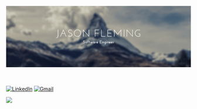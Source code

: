 
<img src="https://raw.githubusercontent.com/jfleming9357/jfleming9357/main/banner.png" />  

</br></br>[<img alt="LinkedIn" src="https://img.shields.io/badge/linkedin%20-%230077B5.svg?&style=for-the-badge&logo=linkedin&logoColor=white"/>](https://www.linkedin.com/in/jfleming9357/) [<img alt="Gmail" src="https://img.shields.io/badge/Gmail-D14836?style=for-the-badge&logo=gmail&logoColor=white" />](mailto:jfleming9357@gmail.com) 

<img src="https://github-readme-stats.vercel.app/api/top-langs/?username=anuraghazra&layout=compact" />



<!--
**jfleming9357/jfleming9357** is a ✨ _special_ ✨ repository because its `README.md` (this file) appears on your GitHub profile.


Here are some ideas to get you started:

- 🔭 I’m currently working on ...
- 🌱 I’m currently learning ...
- 👯 I’m looking to collaborate on ...
- 🤔 I’m looking for help with ...
- 💬 Ask me about ...
- 📫 How to reach me: ...
- 😄 Pronouns: ...
- ⚡ Fun fact: ...
-->
